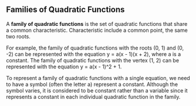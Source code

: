 Families of Quadratic Functions
-------

A **family of quadratic functions** is the set of quadratic functions that share a common characteristic. Characteristic include a common point, the same two roots.

For example, the family of quadratic functions with the roots (0, 1) and (0, -2) can be represented with the equation y = a(x - 1)(x + 2), where a is a constant. The family of quadratic functions with the vertex (1, 2) can be represented with the equation y = a(x - 1)^2 + 1.

To represent a family of quadratic functions with a single equation, we need to have a symbol (often the letter a) represent a constant. Although the symbol varies, it is considered to be constant rather than a variable since it represents a constant in each individual quadratic function in the family.